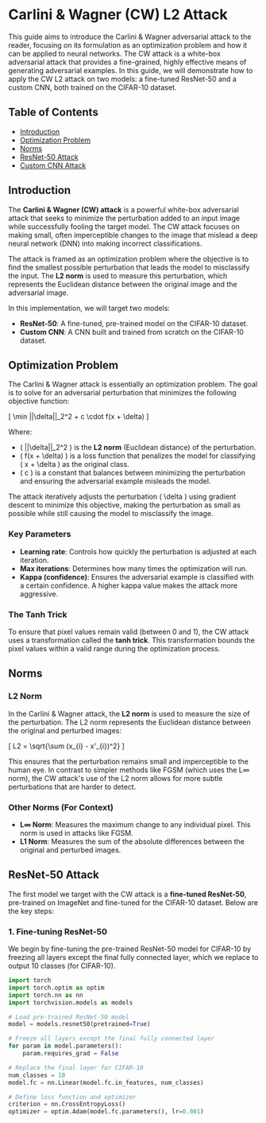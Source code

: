 # Carlini & Wagner (CW) L2 Attack

This guide aims to introduce the Carlini & Wagner adversarial attack to the reader, focusing on its formulation as an optimization problem and how it can be applied to neural networks. The CW attack is a white-box adversarial attack that provides a fine-grained, highly effective means of generating adversarial examples. In this guide, we will demonstrate how to apply the CW L2 attack on two models: a fine-tuned ResNet-50 and a custom CNN, both trained on the CIFAR-10 dataset.

## Table of Contents
- [Introduction](#introduction)
- [Optimization Problem](#optimization-problem)
- [Norms](#norms)
- [ResNet-50 Attack](#resnet-50-attack)
- [Custom CNN Attack](#custom-cnn-attack)

## Introduction

The **Carlini & Wagner (CW) attack** is a powerful white-box adversarial attack that seeks to minimize the perturbation added to an input image while successfully fooling the target model. The CW attack focuses on making small, often imperceptible changes to the image that mislead a deep neural network (DNN) into making incorrect classifications.

The attack is framed as an optimization problem where the objective is to find the smallest possible perturbation that leads the model to misclassify the input. The **L2 norm** is used to measure this perturbation, which represents the Euclidean distance between the original image and the adversarial image.

In this implementation, we will target two models:
- **ResNet-50**: A fine-tuned, pre-trained model on the CIFAR-10 dataset.
- **Custom CNN**: A CNN built and trained from scratch on the CIFAR-10 dataset.

## Optimization Problem

The Carlini & Wagner attack is essentially an optimization problem. The goal is to solve for an adversarial perturbation that minimizes the following objective function:

\[
\min ||\delta||_2^2 + c \cdot f(x + \delta)
\]

Where:
- \( ||\delta||_2^2 \) is the **L2 norm** (Euclidean distance) of the perturbation.
- \( f(x + \delta) \) is a loss function that penalizes the model for classifying \( x + \delta \) as the original class.
- \( c \) is a constant that balances between minimizing the perturbation and ensuring the adversarial example misleads the model.

The attack iteratively adjusts the perturbation \( \delta \) using gradient descent to minimize this objective, making the perturbation as small as possible while still causing the model to misclassify the image.

### Key Parameters
- **Learning rate**: Controls how quickly the perturbation is adjusted at each iteration.
- **Max iterations**: Determines how many times the optimization will run.
- **Kappa (confidence)**: Ensures the adversarial example is classified with a certain confidence. A higher kappa value makes the attack more aggressive.

### The Tanh Trick
To ensure that pixel values remain valid (between 0 and 1), the CW attack uses a transformation called the **tanh trick**. This transformation bounds the pixel values within a valid range during the optimization process.

## Norms

### L2 Norm
In the Carlini & Wagner attack, the **L2 norm** is used to measure the size of the perturbation. The L2 norm represents the Euclidean distance between the original and perturbed images:

\[
L2 = \sqrt{\sum (x_{i} - x'_{i})^2}
\]

This ensures that the perturbation remains small and imperceptible to the human eye. In contrast to simpler methods like FGSM (which uses the L∞ norm), the CW attack's use of the L2 norm allows for more subtle perturbations that are harder to detect.

### Other Norms (For Context)
- **L∞ Norm**: Measures the maximum change to any individual pixel. This norm is used in attacks like FGSM.
- **L1 Norm**: Measures the sum of the absolute differences between the original and perturbed images.

## ResNet-50 Attack

The first model we target with the CW attack is a **fine-tuned ResNet-50**, pre-trained on ImageNet and fine-tuned for the CIFAR-10 dataset. Below are the key steps:

### 1. Fine-tuning ResNet-50
We begin by fine-tuning the pre-trained ResNet-50 model for CIFAR-10 by freezing all layers except the final fully connected layer, which we replace to output 10 classes (for CIFAR-10).

```python
import torch
import torch.optim as optim
import torch.nn as nn
import torchvision.models as models

# Load pre-trained ResNet-50 model
model = models.resnet50(pretrained=True)

# Freeze all layers except the final fully connected layer
for param in model.parameters():
    param.requires_grad = False

# Replace the final layer for CIFAR-10
num_classes = 10
model.fc = nn.Linear(model.fc.in_features, num_classes)

# Define loss function and optimizer
criterion = nn.CrossEntropyLoss()
optimizer = optim.Adam(model.fc.parameters(), lr=0.001)
```
